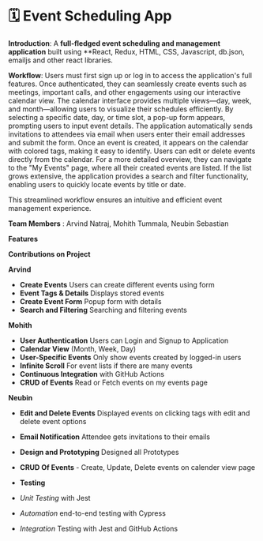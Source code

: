 # 🗓️ Event Scheduling App

**Introduction**: A **full-fledged event scheduling and management application** built using **React, Redux, HTML, CSS, Javascript, db.json, emailjs and other react libraries. 

**Workflow**: Users must first sign up or log in to access the application's full features. Once authenticated, they can seamlessly create events such as meetings, important calls, and other engagements using our interactive calendar view. The calendar interface provides multiple views—day, week, and month—allowing users to visualize their schedules efficiently. By selecting a specific date, day, or time slot, a pop-up form appears, prompting users to input event details. The application automatically sends invitations to attendees via email when users enter their email addresses and submit the form. Once an event is created, it appears on the calendar with colored tags, making it easy to identify. Users can edit or delete events directly from the calendar. For a more detailed overview, they can navigate to the "My Events" page, where all their created events are listed. If the list grows extensive, the application provides a search and filter functionality, enabling users to quickly locate events by title or date.

This streamlined workflow ensures an intuitive and efficient event management experience.

**Team Members** :
Arvind Natraj, Mohith Tummala, Neubin Sebastian

**Features**



 **Contributions on Project**
 
**Arvind**
-  **Create Events** Users can create different events using form
-  **Event Tags & Details** Displays stored events
-  **Create Event Form** Popup form with details
-  **Search and Filtering** Searching and filtering events


 **Mohith**
-  **User Authentication** Users can Login and Signup to Application
-  **Calendar View** (Month, Week, Day)
-  **User-Specific Events** Only show events created by logged-in users
-  **Infinite Scroll** For event lists if there are many events
-  **Continuous Integration** with GitHub Actions
-  **CRUD of Events** Read or Fetch events on my events page


  **Neubin**
-  **Edit and Delete Events**  Displayed events on clicking tags with edit and delete event options
-  **Email Notification**  Attendee gets invitations to their emails
-  **Design and Prototyping** Designed all Prototypes
-  **CRUD Of Events** - Create, Update, Delete events on calender view page



-  **Testing**
-  *Unit Testing* with Jest
-  *Automation* end-to-end testing with Cypress
-  *Integration* Testing with Jest and GitHub Actions
  


